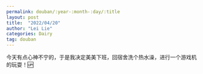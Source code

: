 ```yaml
---
permalink: douban/:year-:month-:day/:title
layout: post
title:  "2022/04/20"
author: "Lei Lie"
categories: Dairy
tag: douban
---
```


今天有点心神不宁的，于是我决定美美下班，回宿舍洗个热水澡，进行一个游戏机的玩耍！🆙

